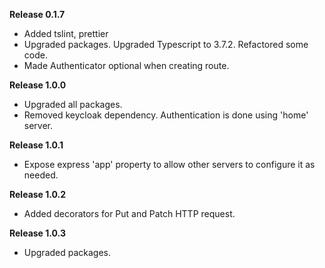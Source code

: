 **Release 0.1.7**

- Added tslint, prettier
- Upgraded packages. Upgraded Typescript to 3.7.2. Refactored some code.
- Made Authenticator optional when creating route.

**Release 1.0.0**

- Upgraded all packages.
- Removed keycloak dependency. Authentication is done using 'home' server.

**Release 1.0.1**

- Expose express 'app' property to allow other servers to configure it as needed.

**Release 1.0.2**

- Added decorators for Put and Patch HTTP request.

**Release 1.0.3**

- Upgraded packages.